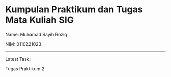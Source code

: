 # Kumpulan Praktikum dan Tugas Mata Kuliah SIG

Name: Muhamad Sayib Roziq

NIM: 0110221023

---

Latest Task:

Tugas Praktikum 2
